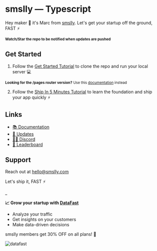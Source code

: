 <!-- @format -->

# smslly — Typescript

Hey maker 👋 it's Marc from [smslly](https://smslly.com/docs). Let's get your
startup off the ground, FAST ⚡️

<sub>**Watch/Star the repo to be notified when updates are pushed**</sub>

## Get Started

1. Follow the [Get Started Tutorial](https://smslly.com/docs) to clone the repo
   and run your local server 💻

<sub>**Looking for the /pages router version?** Use this
[documentation](https://smslly.com/docs-old) instead</sub>

2. Follow the
   [Ship In 5 Minutes Tutorial](https://smslly.com/docs/tutorials/ship-in-5-minutes)
   to learn the foundation and ship your app quickly ⚡️

## Links

- [📚 Documentation](https://smslly.com/docs)
- [📣 Updates](https://smslly.beehiiv.com/)
- [🧑‍💻 Discord](https://smslly.com/dashboard)
- [🥇 Leaderboard](https://smslly.com/leaderboard)

## Support

Reach out at hello@smslly.com

Let's ship it, FAST ⚡️

\_

**📈 Grow your startup with
[DataFast](https://datafa.st?ref=basedinbitcoin_readme)**

- Analyze your traffic
- Get insights on your customers
- Make data-driven decisions

smslly members get 30% OFF on all plans! 🎁

![datafast](https://github.com/user-attachments/assets/2a9710f8-9a39-4593-b4bf-9ee933529870)
